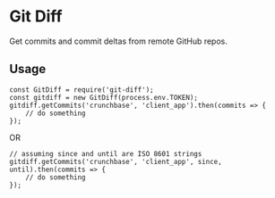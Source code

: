 # Git Diff

Get commits and commit deltas from remote GitHub repos.

## Usage 

```
const GitDiff = require('git-diff');
const gitdiff = new GitDiff(process.env.TOKEN);
gitdiff.getCommits('crunchbase', 'client_app').then(commits => {
    // do something
});
```

OR

```
// assuming since and until are ISO 8601 strings
gitdiff.getCommits('crunchbase', 'client_app', since, until).then(commits => {
    // do something
});
```

